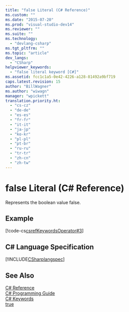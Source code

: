 ```yaml
---
title: "false Literal (C# Reference)"
ms.custom: ""
ms.date: "2015-07-20"
ms.prod: "visual-studio-dev14"
ms.reviewer: ""
ms.suite: ""
ms.technology: 
  - "devlang-csharp"
ms.tgt_pltfrm: ""
ms.topic: "article"
dev_langs: 
  - "CSharp"
helpviewer_keywords: 
  - "false literal keyword [C#]"
ms.assetid: fcc1c1a5-0e42-4226-a128-81492a9bf719
caps.latest.revision: 15
author: "BillWagner"
ms.author: "wiwagn"
manager: "wpickett"
translation.priority.ht: 
  - "cs-cz"
  - "de-de"
  - "es-es"
  - "fr-fr"
  - "it-it"
  - "ja-jp"
  - "ko-kr"
  - "pl-pl"
  - "pt-br"
  - "ru-ru"
  - "tr-tr"
  - "zh-cn"
  - "zh-tw"
---
```

# false Literal (C# Reference)
Represents the boolean value false.  
  
## Example  
 [!code-cs[csrefKeywordsOperator#3](../../../csharp\language-reference\keywords/codesnippet/CSharp/false-literal_1.cs)]  
  
## C# Language Specification  
 [!INCLUDE[CSharplangspec](../../../csharp\language-reference\keywords/includes/csharplangspec_md.md)]  
  
## See Also  
 [C# Reference](../../../csharp\language-reference/index.md)   
 [C# Programming Guide](../../../csharp\programming-guide/index.md)   
 [C# Keywords](../../../csharp\language-reference\keywords/index.md)   
 [true](../../../csharp\language-reference\keywords/true.md)